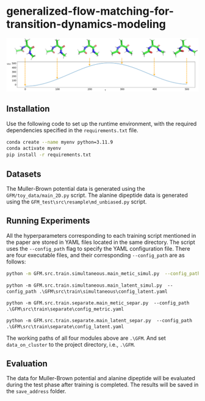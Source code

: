# generalized-flow-matching-for-transition-dynamics-modeling

![alanie dipeptide trajectory](assets/energy.png)

## Installation

Use the following code to set up the runtime environment, with the required dependencies specified in the `requirements.txt` file.

```bash
conda create --name myenv python=3.11.9
conda activate myenv
pip install -r requirements.txt
```

## Datasets

The Muller-Brown potential data is generated using the `GFM/toy_data/main_2D.py` script.
The alanine dipeptide data is generated using the `GFM_test\src\resample\md_unbiased.py` script.

## Running Experiments

All the hyperparameters corresponding to each training script mentioned in the paper are stored in YAML files located in the same directory. The script uses the `--config_path` flag to specify the YAML configuration file. 
There are four executable files, and their corresponding `--config_path` are as follows:

```bash
python -m GFM.src.train.simultaneous.main_metic_simul.py  --config_path .\GFM\src\train\simultaneous\config_metric.yaml
```
```
python -m GFM.src.train.simultaneous.main_latent_simul.py  --config_path .\GFM\src\train\simultaneous\config_latent.yaml
```
```
python -m GFM.src.train.separate.main_metic_separ.py  --config_path .\GFM\src\train\separate\config_metric.yaml
```
```
python -m GFM.src.train.separate.main_latent_separ.py  --config_path .\GFM\src\train\separate\config_latent.yaml
```

The working paths of all four modules above are `.\GFM`. And set `data_on_cluster` to the project directory, i.e., `.\GFM`.

## Evaluation

The data for Muller-Brown potential and alanine dipeptide will be evaluated during the test phase after training is completed. The results will be saved in the `save_address` folder.
